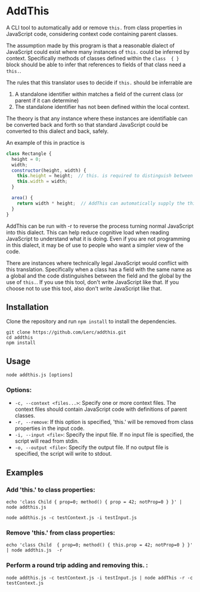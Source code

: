 # AddThis

A CLI tool to automatically add or remove `this.` from class properties in JavaScript code, considering context code containing parent classes.

The assumption made by this program is that a reasonable dialect of JavaScript could exist where many instances of `this.` could be inferred by context.  Specifically methods of classes defined within the `class  { } ` block should be able to infer that references to fields of that class need a `this.`.

The rules that this translator uses to decide if `this.` should be inferrable are

1. A standalone identifier within matches a field of the current class (or parent if it can determine)
2. The standalone identifier has not been defined within the local context.

The theory is that any instance where these instances are identifiable can be converted back and forth so that standard JavaScript could be converted to this dialect and back, safely.

An example of this in practice is 
```JavaScript
class Rectangle {
  height = 0;
  width;
  constructor(height, width) {
	this.height = height;  // this. is required to distinguish between the field and the local
	this.width = width;
  }

  area() {
	return width * height;  // AddThis can automatically supply the this. to refer to class fields
  }	
}
```

AddThis can be run with -r to reverse the process turning normal JavaScript into this dialect.  This can help reduce cognitive load when reading JavaScript to understand what it is doing.  Even if you are not programming in this dialect, it may be of use to people who want a simpler view of the code.


There are instances where technically legal JavaScript would conflict with this translation. Specifically when a class has a field with the same name as a global and the code distinguishes between the field and the global by the use of `this.`.  If you use this tool, don't write JavaScript like that.  If you choose not to use this tool, also don't write JavaScript like that.


## Installation

Clone the repository and run `npm install` to install the dependencies.

````
git clone https://github.com/Lerc/addthis.git
cd addthis
npm install
````

## Usage

````
node addthis.js [options]
````

### Options:

- `-c, --context <files...>`: Specify one or more context files. The context files should contain JavaScript code with definitions of parent classes.
- `-r, --remove`: If this option is specified, 'this.' will be removed from class properties in the input code.
- `-i, --input <file>`: Specify the input file. If no input file is specified, the script will read from stdin.
- `-o, --output <file>`: Specify the output file. If no output file is specified, the script will write to stdout.

## Examples

### Add 'this.' to class properties:

````
echo 'class Child { prop=0; method() { prop = 42; notProp=0 } }' | node addthis.js 
````

````
node addthis.js -c testContext.js -i testInput.js

````

### Remove 'this.' from class properties:

````
echo 'class Child  { prop=0; method() { this.prop = 42; notProp=0 } }' | node addthis.js  -r
````


### Perform a round trip adding and removing this. :
````
node addthis.js -c testContext.js -i testInput.js | node addThis -r -c testContext.js
````
